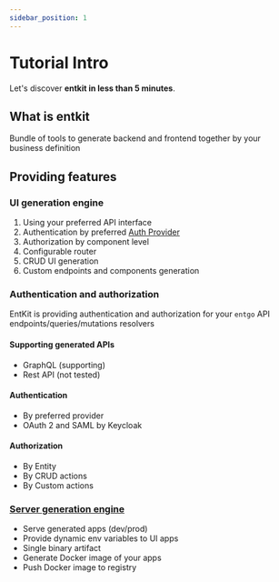 ```yaml
---
sidebar_position: 1
---
```


# Tutorial Intro

Let's discover **entkit in less than 5 minutes**.

## What is **entkit**

Bundle of tools to generate backend and frontend together by your business definition

## Providing features

### UI generation engine

1. Using your preferred API interface
2. Authentication by preferred [Auth Provider](/docs/category/authentication-providers)
3. Authorization by component level
4. Configurable router
5. CRUD UI generation
6. Custom endpoints and components generation

### Authentication and authorization

EntKit is providing authentication and authorization for your `entgo` API endpoints/queries/mutations resolvers

#### Supporting generated APIs
   - GraphQL (supporting)
   - Rest API (not tested)

#### Authentication
   - By preferred provider
   - OAuth 2 and SAML by Keycloak

#### Authorization
   - By Entity
   - By CRUD actions
   - By Custom actions

### [Server generation engine](/docs/generators/server-generator)
   - Serve generated apps (dev/prod)
   - Provide dynamic env variables to UI apps
   - Single binary artifact
   - Generate Docker image of your apps
   - Push Docker image to registry